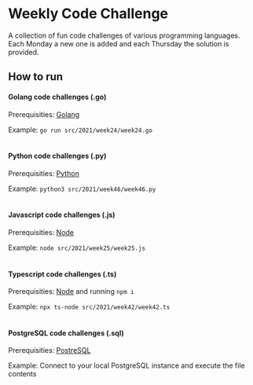 # Weekly Code Challenge

A collection of fun code challenges of various programming languages. Each Monday a new one is added and each Thursday the solution is provided.

## How to run
#### Golang code challenges (.go)
Prerequisities: [Golang](https://golang.org/)

Example: `go run src/2021/week24/week24.go`
<br /><br />
#### Python code challenges (.py)
Prerequisities: [Python](https://www.python.org/)

Example: `python3 src/2021/week46/week46.py`
<br /><br />
#### Javascript code challenges (.js)
Prerequisities: [Node](https://nodejs.org/en/)

Example: `node src/2021/week25/week25.js`
<br /><br />
#### Typescript code challenges (.ts)
Prerequisities: [Node](https://nodejs.org/en/) and running `npm i`

Example: `npx ts-node src/2021/week42/week42.ts`
<br /><br />
#### PostgreSQL code challenges (.sql)
Prerequisities: [PostreSQL](https://www.postgresql.org/)

Example: Connect to your local PostgreSQL instance and execute the file contents
